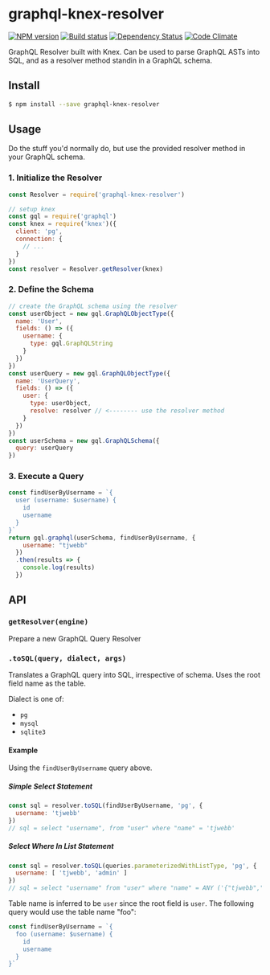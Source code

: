 # graphql-knex-resolver

[![NPM version][npm-image]][npm-url]
[![Build status][ci-image]][ci-url]
[![Dependency Status][daviddm-image]][daviddm-url]
[![Code Climate][codeclimate-image]][codeclimate-url]

GraphQL Resolver built with Knex. Can be used to parse GraphQL ASTs into
SQL, and as a resolver method standin in a GraphQL schema.

## Install

```sh
$ npm install --save graphql-knex-resolver
```

## Usage

Do the stuff you'd normally do, but use the provided resolver method in your
GraphQL schema.

### 1. Initialize the Resolver

```js
const Resolver = require('graphql-knex-resolver')

// setup knex
const gql = require('graphql')
const knex = require('knex')({
  client: 'pg',
  connection: {
    // ...
  }
})
const resolver = Resolver.getResolver(knex)
```

### 2. Define the Schema

```js
// create the GraphQL schema using the resolver
const userObject = new gql.GraphQLObjectType({
  name: 'User',
  fields: () => ({
    username: {
      type: gql.GraphQLString
    }
  })
})
const userQuery = new gql.GraphQLObjectType({
  name: 'UserQuery',
  fields: () => ({
    user: {
      type: userObject,
      resolve: resolver // <-------- use the resolver method
    }
  })
})
const userSchema = new gql.GraphQLSchema({
  query: userQuery
})
```

### 3. Execute a Query

```js
const findUserByUsername = `{
  user (username: $username) {
    id
    username
  }
}`
return gql.graphql(userSchema, findUserByUsername, {
    username: "tjwebb"
  })
  .then(results => {
    console.log(results)
  })
```

## API

### `getResolver(engine)`

Prepare a new GraphQL Query Resolver

### `.toSQL(query, dialect, args)`

Translates a GraphQL query into SQL, irrespective of schema. Uses the
root field name as the table.

Dialect is one of:
- `pg`
- `mysql`
- `sqlite3`

#### Example

Using the `findUserByUsername` query above.


##### Simple Select Statement

```js
const sql = resolver.toSQL(findUserByUsername, 'pg', {
  username: 'tjwebb'
})
// sql = select "username", from "user" where "name" = 'tjwebb'
```

##### Select Where In List Statement

```js
const sql = resolver.toSQL(queries.parameterizedWithListType, 'pg', {
  username: [ 'tjwebb', 'admin' ]
})
// sql = select "username" from "user" where "name" = ANY ('{"tjwebb","admin"}')
```

Table name is inferred to be `user` since the root field is `user`. The following
query would use the table name "foo":

```js
const findUserByUsername = `{
  foo (username: $username) {
    id
    username
  }
}`
```

[npm-image]: https://img.shields.io/npm/v/graphql-knex.svg?style=flat-square
[npm-url]: https://npmjs.org/package/graphql-knex
[ci-image]: https://img.shields.io/travis/tjwebb/graphql-knex/master.svg?style=flat-square
[ci-url]: https://travis-ci.org/tjwebb/graphql-knex
[daviddm-image]: http://img.shields.io/david/tjwebb/graphql-knex.svg?style=flat-square
[daviddm-url]: https://david-dm.org/tjwebb/graphql-knex
[codeclimate-image]: https://img.shields.io/codeclimate/github/tjwebb/graphql-knex.svg?style=flat-square
[codeclimate-url]: https://codeclimate.com/github/tjwebb/graphql-knex

